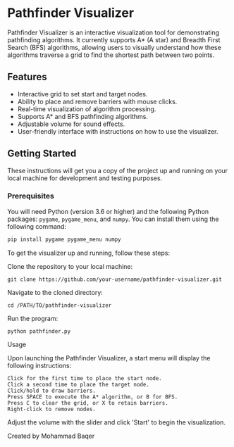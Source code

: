 # Pathfinder Visualizer

Pathfinder Visualizer is an interactive visualization tool for demonstrating pathfinding algorithms. It currently supports A* (A star) and Breadth First Search (BFS) algorithms, allowing users to visually understand how these algorithms traverse a grid to find the shortest path between two points.

## Features

- Interactive grid to set start and target nodes.
- Ability to place and remove barriers with mouse clicks.
- Real-time visualization of algorithm processing.
- Supports A* and BFS pathfinding algorithms.
- Adjustable volume for sound effects.
- User-friendly interface with instructions on how to use the visualizer.

## Getting Started

These instructions will get you a copy of the project up and running on your local machine for development and testing purposes.

### Prerequisites

You will need Python (version 3.6 or higher) and the following Python packages: `pygame`, `pygame_menu`, and `numpy`. You can install them using the following command:

```bash
pip install pygame pygame_menu numpy
```

To get the visualizer up and running, follow these steps:

Clone the repository to your local machine:

    git clone https://github.com/your-username/pathfinder-visualizer.git

Navigate to the cloned directory:

    cd /PATH/TO/pathfinder-visualizer

Run the program:

    python pathfinder.py

Usage

Upon launching the Pathfinder Visualizer, a start menu will display the following instructions:

    Click for the first time to place the start node.
    Click a second time to place the target node.
    Click/hold to draw barriers.
    Press SPACE to execute the A* algorithm, or B for BFS.
    Press C to clear the grid, or X to retain barriers.
    Right-click to remove nodes.

Adjust the volume with the slider and click 'Start' to begin the visualization.

Created by Mohammad Baqer
